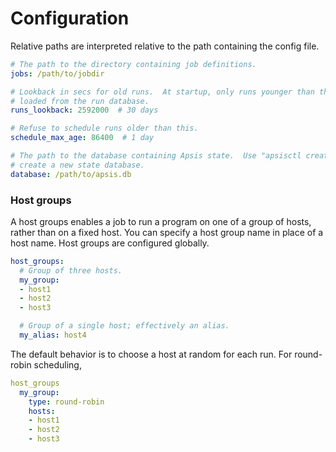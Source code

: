 # Configuration

Relative paths are interpreted relative to the path containing the config file.

```yaml
# The path to the directory containing job definitions.
jobs: /path/to/jobdir

# Lookback in secs for old runs.  At startup, only runs younger than this are
# loaded from the run database.
runs_lookback: 2592000  # 30 days

# Refuse to schedule runs older than this.
schedule_max_age: 86400  # 1 day

# The path to the database containing Apsis state.  Use "apsisctl create" to
# create a new state database.
database: /path/to/apsis.db
```


### Host groups

A host groups enables a job to run a program on one of a group of hosts, rather
than on a fixed host.  You can specify a host group name in place of a host
name.  Host groups are configured globally.

```yaml
host_groups:
  # Group of three hosts.
  my_group:
  - host1
  - host2
  - host3

  # Group of a single host; effectively an alias.
  my_alias: host4
```

The default behavior is to choose a host at random for each run.  For
round-robin scheduling,
```yaml
host_groups
  my_group:
    type: round-robin
    hosts:
    - host1
    - host2
    - host3
```


